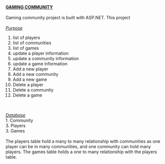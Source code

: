 <b><ins>GAMING COMMUNITY</ins></b>
</br>
</br>
Gaming community project is built with ASP.NET. This project
</br>
</br>
<ins><i>Purpose</i></ins>
</br>
1. list of players
2. list of communities
3. list of games
4. update a player information
5. update a community information
6. update a game information
7. Add a new player
8. Add a new community
9. Add a new game
10. Delete a player
11. Delete a community
12. Delete a game
</br>
</br>
<ins><i>Database</i></ins>
</br>
1. Community
</br>
3. Players
</br>
3. Games
</br>
</br>
The players table hold a many to many relationship with communities as one player can be in many communities, and one community can hold many players. The games table
holds a one to many relationship with the players table.
